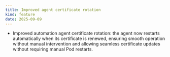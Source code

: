 ```yaml
---
title: Improved agent certificate rotation
kind: feature
date: 2025-09-09
---
```


* Improved automation agent certificate rotation: the agent now restarts automatically when its certificate is renewed, ensuring smooth operation without manual intervention and allowing seamless certificate updates without requiring manual Pod restarts.
